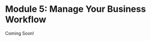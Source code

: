 # Module 5: Manage Your Business Workflow

Coming Soon!

<!--

<div class="ahead">
<h4>Learning Objectives</h4>

<ul>
    <li>Understand how to use workflows for Content in Liferay DXP</li>
    <li>Walk through the Single Approver Workflow</li>
    <li>Learn how to create custom workflows for unique business review processes</li>
    <li>Understand how Staging works and the configuration options available</li>
    <li>Walk through the entire business review process from Content Creation to Live Publication</li>
</ul>

<h4>Tasks to Accomplish</h4>
<ul>
    <li>Create a Workflow Definition</li>
    <li>Walk through a Workflow process with Assets</li>
    <li>Turn on Staging and publish new content</li>
    <li>Automate Staging Publication</li>
</ul>

<h4>Exercise Prerequisites</h4>
<ul>
    </ul>
	<li>Unzipped module exercise files in the following folder structure:</li>
	<ul>
		<li> Windows: <code>C:\liferay</code></li>
		<li> Unix Systems: <code>[user-home]/liferay</code></li>
	</ul>
	<li>A Liferay DXP or CE 7.2 instance up and running</li>
	    <ul>
        <li>If you have not started your instance yet, first, make sure you have downloaded Docker. Then, use the following commands to get and start the Liferay Docker Image:</li>
        <ul>
            <li><code>docker pull liferay/[product]:[version]</code></li>
            <li><code>docker run -it -m 8g -p 8080:8080 liferay/[product]:[version]</code></li>
        </ul>
    <li> See available Liferay DXP and CE versions at: <a href="https://hub.docker.com/r/liferay/dxp/tags">https://hub.docker.com/r/liferay/dxp/tags</a>
    </ul>
    <li>The livingstone-fjord-theme.war file installed from the App Manager in the Control Panel</li>
    <ul>
        <li>Use the prereq-imports folder located in your Course Module exercises folder to install the war file into your Liferay instance.</li>
    </ul>
    <li>The Special Offers Web Content folder and articles added to the Livingstone Hotels & Resorts site</li>
    <ul>
        <li>Use the prereq-imports folder located in your Course Module exercises folder to import the staging-content.lar file to the <i>Content & Data → Web Content</i> section of the <i>Site Administration</i> panel.</li>
    </ul>
</ul>
</div>

-->